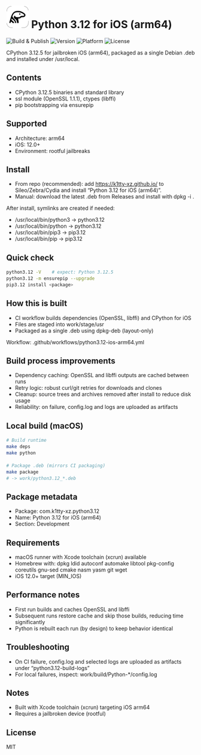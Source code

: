 # <img src="/icons/AppIcon-1024pt-squircle.png" alt="Icon" width="60"> Python 3.12 for iOS (arm64)

![Build & Publish](https://github.com/k1tty-xz/python3.12-ios-arm64/actions/workflows/python3.12-ios-arm64.yml/badge.svg)
![Version](https://img.shields.io/badge/Python-3.12.5-blue.svg)
![Platform](https://img.shields.io/badge/Platform-iOS%2012.0+-lightgrey.svg)
![License](https://img.shields.io/badge/License-MIT-green.svg)

CPython 3.12.5 for jailbroken iOS (arm64), packaged as a single Debian .deb and installed under /usr/local.

## Contents
- CPython 3.12.5 binaries and standard library
- ssl module (OpenSSL 1.1.1), ctypes (libffi)
- pip bootstrapping via ensurepip

## Supported
- Architecture: arm64
- iOS: 12.0+
- Environment: rootful jailbreaks

## Install
- From repo (recommended): add https://k1tty-xz.github.io/ to Sileo/Zebra/Cydia and install “Python 3.12 for iOS (arm64)”.
- Manual: download the latest .deb from Releases and install with dpkg -i <file>.

After install, symlinks are created if needed:
- /usr/local/bin/python3 -> python3.12
- /usr/local/bin/python  -> python3.12
- /usr/local/bin/pip3    -> pip3.12
- /usr/local/bin/pip     -> pip3.12

## Quick check
```sh
python3.12 -V    # expect: Python 3.12.5
python3.12 -m ensurepip --upgrade
pip3.12 install <package>
```

## How this is built
- CI workflow builds dependencies (OpenSSL, libffi) and CPython for iOS
- Files are staged into work/stage/usr
- Packaged as a single .deb using dpkg-deb (layout-only)

Workflow: .github/workflows/python3.12-ios-arm64.yml

## Build process improvements
- Dependency caching: OpenSSL and libffi outputs are cached between runs
- Retry logic: robust curl/git retries for downloads and clones
- Cleanup: source trees and archives removed after install to reduce disk usage
- Reliability: on failure, config.log and logs are uploaded as artifacts

## Local build (macOS)
```sh
# Build runtime
make deps
make python

# Package .deb (mirrors CI packaging)
make package
# -> work/python3.12_*.deb
```

## Package metadata
- Package: com.k1tty-xz.python3.12
- Name: Python 3.12 for iOS (arm64)
- Section: Development

## Requirements
- macOS runner with Xcode toolchain (xcrun) available
- Homebrew with: dpkg ldid autoconf automake libtool pkg-config coreutils gnu-sed cmake nasm yasm git wget
- iOS 12.0+ target (MIN_IOS)

## Performance notes
- First run builds and caches OpenSSL and libffi
- Subsequent runs restore cache and skip those builds, reducing time significantly
- Python is rebuilt each run (by design) to keep behavior identical

## Troubleshooting
- On CI failure, config.log and selected logs are uploaded as artifacts under “python3.12-build-logs”
- For local failures, inspect: work/build/Python-*/config.log

## Notes
- Built with Xcode toolchain (xcrun) targeting iOS arm64
- Requires a jailbroken device (rootful)

## License
MIT
